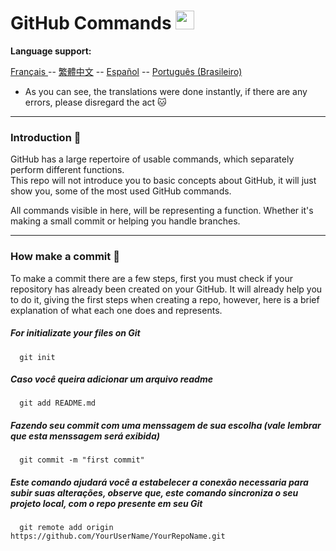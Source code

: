 # GitHub Commands <img src="https://user-images.githubusercontent.com/74038190/212257468-1e9a91f1-b626-4baa-b15d-5c385dfa7ed2.gif" width="30">

**Language support:**

<p>
    <a href="/docs/readme_fr.md">Français </a>
    -- 
    <a href="/docs/readme_cn.md">繁體中文</a>
    --
    <a href="/docs/readme_es.md">Español</a>
    --
    <a href="/docs/readme_pt-BR.md">Português (Brasileiro)</a>
<p/>

*  As you can see, the translations were done instantly, if there are any errors, please disregard the act 🐱
---

### Introduction 👶

GitHub has a large repertoire of usable commands, which separately perform different functions. <br /> 
This repo will not introduce you to basic concepts about GitHub, it will just show you, some of the most used GitHub commands.

All commands visible in here, will be representing a function. Whether it's making a small commit or helping you handle branches.

---

### How make a commit 🐤

To make a commit there are a few steps, first you must check if your repository has already been created on your GitHub.
It will already help you to do it, giving the first steps when creating a repo, however, here is a brief explanation of what each one does and represents.

##### For initializate your files on Git
      git init
      
##### Caso você queira adicionar um arquivo readme
      git add README.md

##### Fazendo seu commit com uma menssagem de sua escolha (vale lembrar que esta menssagem será exibida)
      git commit -m "first commit"

##### Este comando ajudará você a estabelecer a conexão necessaria para subir suas alterações, observe que, este comando sincroniza o seu projeto local, com o repo presente em seu Git 
      git remote add origin https://github.com/YourUserName/YourRepoName.git
